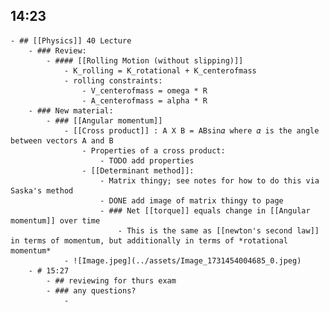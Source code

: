 ## 14:23
	- ## [[Physics]] 40 Lecture
		- ### Review:
			- #### [[Rolling Motion (without slipping)]]
				- K_rolling = K_rotational + K_centerofmass
				- rolling constraints:
					- V_centerofmass = omega * R
					- A_centerofmass = alpha * R
		- ### New material:
			- ### [[Angular momentum]]
				- [[Cross product]] : A X B = ABsin𝛼 where 𝛼 is the angle between vectors A and B
					- Properties of a cross product:
						- TODO add properties
					- [[Determinant method]]:
						- Matrix thingy; see notes for how to do this via Saska's method
						- DONE add image of matrix thingy to page
						- ### Net [[torque]] equals change in [[Angular momentum]] over time
							- This is the same as [[newton's second law]] in terms of momentum, but additionally in terms of *rotational momentum*
				- ![Image.jpeg](../assets/Image_1731454004685_0.jpeg)
		- # 15:27
			- ## reviewing for thurs exam
			- ### any questions?
				-
